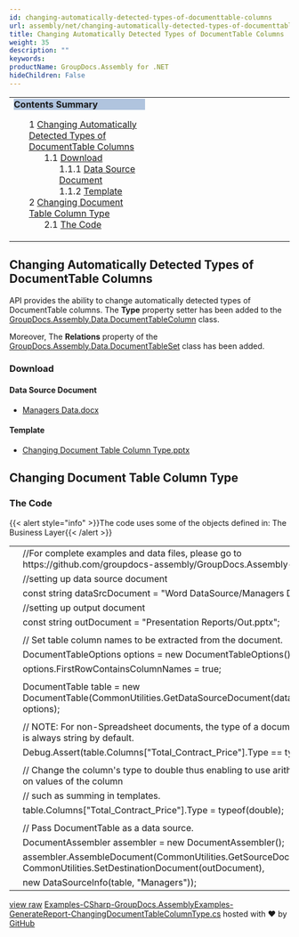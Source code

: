 ```yaml
---
id: changing-automatically-detected-types-of-documenttable-columns
url: assembly/net/changing-automatically-detected-types-of-documenttable-columns
title: Changing Automatically Detected Types of DocumentTable Columns
weight: 35
description: ""
keywords: 
productName: GroupDocs.Assembly for .NET
hideChildren: False
---
```

<table class="sectionMacro" border="0" cellpadding="5" cellspacing="0" width="100%"><tbody><tr><td valign="top" width="50%"><div class="panel" style="border-top-width: 1px; border-right-width: 1px; border-bottom-width: 1px; border-left-width: 1px;"><div class="panelHeader" style="border-bottom-width: 1px; background-color: rgb(176, 196, 222);"><b>Contents Summary</b></div><div class="panelContent"><style type="text/css">div.rbtoc1593026667090 { padding-top: 0px; padding-right: 0px; padding-bottom: 0px; padding-left: 0px; }div.rbtoc1593026667090 ul { list-style-type: none; list-style-image: none; margin-left: 0px; }div.rbtoc1593026667090 li { margin-left: 0px; padding-left: 0px; }</style><div class="toc rbtoc1593026667090"><ul class="toc-indentation"><li><span class="TOCOutline">1</span> <a href="#ChangingAutomaticallyDetectedTypesofDocumentTableColumns-ChangingAutomaticallyDetectedTypesofDocumentTableColumns">Changing Automatically Detected Types of DocumentTable Columns</a><ul class="toc-indentation"><li><span class="TOCOutline">1.1</span> <a href="#ChangingAutomaticallyDetectedTypesofDocumentTableColumns-Download">Download</a><ul class="toc-indentation"><li><span class="TOCOutline">1.1.1</span> <a href="#ChangingAutomaticallyDetectedTypesofDocumentTableColumns-DataSourceDocument">Data Source Document</a></li><li><span class="TOCOutline">1.1.2</span> <a href="#ChangingAutomaticallyDetectedTypesofDocumentTableColumns-Template">Template</a></li></ul></li></ul></li><li><span class="TOCOutline">2</span> <a href="#ChangingAutomaticallyDetectedTypesofDocumentTableColumns-ChangingDocumentTableColumnType">Changing Document Table Column Type</a><ul class="toc-indentation"><li><span class="TOCOutline">2.1</span> <a href="#ChangingAutomaticallyDetectedTypesofDocumentTableColumns-TheCode">The Code</a></li></ul></li></ul></div></div></div></td><td valign="top" width="15%">&nbsp;</td><td valign="top" width="35%">&nbsp;</td></tr></tbody></table>

## Changing Automatically Detected Types of DocumentTable Columns

API provides the ability to change automatically detected types of DocumentTable columns. The **Type** property setter has been added to the [GroupDocs.Assembly.Data.DocumentTableColumn](https://apireference.groupdocs.com/net/assembly/groupdocs.assembly.data/documenttablecolumn) class.

Moreover, The **Relations** property of the [GroupDocs.Assembly.Data.DocumentTableSet](https://apireference.groupdocs.com/net/assembly/groupdocs.assembly.data/documenttableset) class has been added.

### Download

#### Data Source Document

*   [Managers Data.docx](https://github.com/groupdocs-assembly/GroupDocs.Assembly-for-.NET/blob/master/Examples/Data/Data%20Sources/Word%20DataSource/Managers%20Data.docx?raw=true)

#### Template

*   [Changing Document Table Column Type.pptx](https://github.com/groupdocs-assembly/GroupDocs.Assembly-for-.NET/blob/master/Examples/Data/Source/Presentation%20Templates/Changing%20Document%20Table%20Column%20Type.pptx?raw=true)

## Changing Document Table Column Type

### The Code

{{< alert style="info" >}}The code uses some of the objects defined in: The Business Layer{{< /alert >}}

<table class="highlight tab-size js-file-line-container" data-tab-size="8" data-paste-markdown-skip=""><tbody><tr><td id="file-examples-csharp-groupdocs-assemblyexamples-generatereport-changingdocumenttablecolumntype-cs-L1" class="blob-num js-line-number" data-line-number="1"></td><td id="file-examples-csharp-groupdocs-assemblyexamples-generatereport-changingdocumenttablecolumntype-cs-LC1" class="blob-code blob-code-inner js-file-line"><span class="pl-c"><span class="pl-c">//</span>For complete examples and data files, please go to https://github.com/groupdocs-assembly/GroupDocs.Assembly-for-.NET</span></td></tr><tr><td id="file-examples-csharp-groupdocs-assemblyexamples-generatereport-changingdocumenttablecolumntype-cs-L2" class="blob-num js-line-number" data-line-number="2"></td><td id="file-examples-csharp-groupdocs-assemblyexamples-generatereport-changingdocumenttablecolumntype-cs-LC2" class="blob-code blob-code-inner js-file-line"><span class="pl-c"><span class="pl-c">//</span>setting up data source document</span></td></tr><tr><td id="file-examples-csharp-groupdocs-assemblyexamples-generatereport-changingdocumenttablecolumntype-cs-L3" class="blob-num js-line-number" data-line-number="3"></td><td id="file-examples-csharp-groupdocs-assemblyexamples-generatereport-changingdocumenttablecolumntype-cs-LC3" class="blob-code blob-code-inner js-file-line"><span class="pl-k">const</span> <span class="pl-k">string</span> <span class="pl-smi">dataSrcDocument</span> <span class="pl-k">=</span> <span class="pl-s"><span class="pl-pds">"</span>Word DataSource/Managers Data.docx<span class="pl-pds">"</span></span>;</td></tr><tr><td id="file-examples-csharp-groupdocs-assemblyexamples-generatereport-changingdocumenttablecolumntype-cs-L4" class="blob-num js-line-number" data-line-number="4"></td><td id="file-examples-csharp-groupdocs-assemblyexamples-generatereport-changingdocumenttablecolumntype-cs-LC4" class="blob-code blob-code-inner js-file-line"><span class="pl-c"><span class="pl-c">//</span>setting up output document</span></td></tr><tr><td id="file-examples-csharp-groupdocs-assemblyexamples-generatereport-changingdocumenttablecolumntype-cs-L5" class="blob-num js-line-number" data-line-number="5"></td><td id="file-examples-csharp-groupdocs-assemblyexamples-generatereport-changingdocumenttablecolumntype-cs-LC5" class="blob-code blob-code-inner js-file-line"><span class="pl-k">const</span> <span class="pl-k">string</span> <span class="pl-smi">outDocument</span> <span class="pl-k">=</span> <span class="pl-s"><span class="pl-pds">"</span>Presentation Reports/Out.pptx<span class="pl-pds">"</span></span>;</td></tr><tr><td id="file-examples-csharp-groupdocs-assemblyexamples-generatereport-changingdocumenttablecolumntype-cs-L6" class="blob-num js-line-number" data-line-number="6"></td><td id="file-examples-csharp-groupdocs-assemblyexamples-generatereport-changingdocumenttablecolumntype-cs-LC6" class="blob-code blob-code-inner js-file-line"></td></tr><tr><td id="file-examples-csharp-groupdocs-assemblyexamples-generatereport-changingdocumenttablecolumntype-cs-L7" class="blob-num js-line-number" data-line-number="7"></td><td id="file-examples-csharp-groupdocs-assemblyexamples-generatereport-changingdocumenttablecolumntype-cs-LC7" class="blob-code blob-code-inner js-file-line"><span class="pl-c"><span class="pl-c">//</span> Set table column names to be extracted from the document.</span></td></tr><tr><td id="file-examples-csharp-groupdocs-assemblyexamples-generatereport-changingdocumenttablecolumntype-cs-L8" class="blob-num js-line-number" data-line-number="8"></td><td id="file-examples-csharp-groupdocs-assemblyexamples-generatereport-changingdocumenttablecolumntype-cs-LC8" class="blob-code blob-code-inner js-file-line"><span class="pl-en">DocumentTableOptions</span> <span class="pl-smi">options</span> <span class="pl-k">=</span> <span class="pl-k">new</span> <span class="pl-en">DocumentTableOptions</span>();</td></tr><tr><td id="file-examples-csharp-groupdocs-assemblyexamples-generatereport-changingdocumenttablecolumntype-cs-L9" class="blob-num js-line-number" data-line-number="9"></td><td id="file-examples-csharp-groupdocs-assemblyexamples-generatereport-changingdocumenttablecolumntype-cs-LC9" class="blob-code blob-code-inner js-file-line"><span class="pl-smi">options</span>.<span class="pl-smi">FirstRowContainsColumnNames</span> <span class="pl-k">=</span> <span class="pl-c1">true</span>;</td></tr><tr><td id="file-examples-csharp-groupdocs-assemblyexamples-generatereport-changingdocumenttablecolumntype-cs-L10" class="blob-num js-line-number" data-line-number="10"></td><td id="file-examples-csharp-groupdocs-assemblyexamples-generatereport-changingdocumenttablecolumntype-cs-LC10" class="blob-code blob-code-inner js-file-line"></td></tr><tr><td id="file-examples-csharp-groupdocs-assemblyexamples-generatereport-changingdocumenttablecolumntype-cs-L11" class="blob-num js-line-number" data-line-number="11"></td><td id="file-examples-csharp-groupdocs-assemblyexamples-generatereport-changingdocumenttablecolumntype-cs-LC11" class="blob-code blob-code-inner js-file-line"><span class="pl-en">DocumentTable</span> <span class="pl-smi">table</span> <span class="pl-k">=</span> <span class="pl-k">new</span> <span class="pl-en">DocumentTable</span>(<span class="pl-smi">CommonUtilities</span>.<span class="pl-en">GetDataSourceDocument</span>(<span class="pl-smi">dataSrcDocument</span>), <span class="pl-c1">1</span>, <span class="pl-smi">options</span>);</td></tr><tr><td id="file-examples-csharp-groupdocs-assemblyexamples-generatereport-changingdocumenttablecolumntype-cs-L12" class="blob-num js-line-number" data-line-number="12"></td><td id="file-examples-csharp-groupdocs-assemblyexamples-generatereport-changingdocumenttablecolumntype-cs-LC12" class="blob-code blob-code-inner js-file-line"></td></tr><tr><td id="file-examples-csharp-groupdocs-assemblyexamples-generatereport-changingdocumenttablecolumntype-cs-L13" class="blob-num js-line-number" data-line-number="13"></td><td id="file-examples-csharp-groupdocs-assemblyexamples-generatereport-changingdocumenttablecolumntype-cs-LC13" class="blob-code blob-code-inner js-file-line"><span class="pl-c"><span class="pl-c">//</span> NOTE: For non-Spreadsheet documents, the type of a document table column is always string by default.</span></td></tr><tr><td id="file-examples-csharp-groupdocs-assemblyexamples-generatereport-changingdocumenttablecolumntype-cs-L14" class="blob-num js-line-number" data-line-number="14"></td><td id="file-examples-csharp-groupdocs-assemblyexamples-generatereport-changingdocumenttablecolumntype-cs-LC14" class="blob-code blob-code-inner js-file-line"><span class="pl-smi">Debug</span>.<span class="pl-en">Assert</span>(<span class="pl-smi">table</span>.<span class="pl-smi">Columns</span>[<span class="pl-s"><span class="pl-pds">"</span>Total_Contract_Price<span class="pl-pds">"</span></span>].<span class="pl-smi">Type</span> <span class="pl-k">==</span> <span class="pl-k">typeof</span>(<span class="pl-k">string</span>));</td></tr><tr><td id="file-examples-csharp-groupdocs-assemblyexamples-generatereport-changingdocumenttablecolumntype-cs-L15" class="blob-num js-line-number" data-line-number="15"></td><td id="file-examples-csharp-groupdocs-assemblyexamples-generatereport-changingdocumenttablecolumntype-cs-LC15" class="blob-code blob-code-inner js-file-line"></td></tr><tr><td id="file-examples-csharp-groupdocs-assemblyexamples-generatereport-changingdocumenttablecolumntype-cs-L16" class="blob-num js-line-number" data-line-number="16"></td><td id="file-examples-csharp-groupdocs-assemblyexamples-generatereport-changingdocumenttablecolumntype-cs-LC16" class="blob-code blob-code-inner js-file-line"><span class="pl-c"><span class="pl-c">//</span> Change the column's type to double thus enabling to use arithmetic operations on values of the column</span></td></tr><tr><td id="file-examples-csharp-groupdocs-assemblyexamples-generatereport-changingdocumenttablecolumntype-cs-L17" class="blob-num js-line-number" data-line-number="17"></td><td id="file-examples-csharp-groupdocs-assemblyexamples-generatereport-changingdocumenttablecolumntype-cs-LC17" class="blob-code blob-code-inner js-file-line"><span class="pl-c"><span class="pl-c">//</span> such as summing in templates.</span></td></tr><tr><td id="file-examples-csharp-groupdocs-assemblyexamples-generatereport-changingdocumenttablecolumntype-cs-L18" class="blob-num js-line-number" data-line-number="18"></td><td id="file-examples-csharp-groupdocs-assemblyexamples-generatereport-changingdocumenttablecolumntype-cs-LC18" class="blob-code blob-code-inner js-file-line"><span class="pl-smi">table</span>.<span class="pl-smi">Columns</span>[<span class="pl-s"><span class="pl-pds">"</span>Total_Contract_Price<span class="pl-pds">"</span></span>].<span class="pl-smi">Type</span> <span class="pl-k">=</span> <span class="pl-k">typeof</span>(<span class="pl-k">double</span>);</td></tr><tr><td id="file-examples-csharp-groupdocs-assemblyexamples-generatereport-changingdocumenttablecolumntype-cs-L19" class="blob-num js-line-number" data-line-number="19"></td><td id="file-examples-csharp-groupdocs-assemblyexamples-generatereport-changingdocumenttablecolumntype-cs-LC19" class="blob-code blob-code-inner js-file-line"></td></tr><tr><td id="file-examples-csharp-groupdocs-assemblyexamples-generatereport-changingdocumenttablecolumntype-cs-L20" class="blob-num js-line-number" data-line-number="20"></td><td id="file-examples-csharp-groupdocs-assemblyexamples-generatereport-changingdocumenttablecolumntype-cs-LC20" class="blob-code blob-code-inner js-file-line"><span class="pl-c"><span class="pl-c">//</span> Pass DocumentTable as a data source.</span></td></tr><tr><td id="file-examples-csharp-groupdocs-assemblyexamples-generatereport-changingdocumenttablecolumntype-cs-L21" class="blob-num js-line-number" data-line-number="21"></td><td id="file-examples-csharp-groupdocs-assemblyexamples-generatereport-changingdocumenttablecolumntype-cs-LC21" class="blob-code blob-code-inner js-file-line"><span class="pl-en">DocumentAssembler</span> <span class="pl-smi">assembler</span> <span class="pl-k">=</span> <span class="pl-k">new</span> <span class="pl-en">DocumentAssembler</span>();</td></tr><tr><td id="file-examples-csharp-groupdocs-assemblyexamples-generatereport-changingdocumenttablecolumntype-cs-L22" class="blob-num js-line-number" data-line-number="22"></td><td id="file-examples-csharp-groupdocs-assemblyexamples-generatereport-changingdocumenttablecolumntype-cs-LC22" class="blob-code blob-code-inner js-file-line"><span class="pl-smi">assembler</span>.<span class="pl-en">AssembleDocument</span>(<span class="pl-smi">CommonUtilities</span>.<span class="pl-en">GetSourceDocument</span>(<span class="pl-smi">document</span>), <span class="pl-smi">CommonUtilities</span>.<span class="pl-en">SetDestinationDocument</span>(<span class="pl-smi">outDocument</span>),</td></tr><tr><td id="file-examples-csharp-groupdocs-assemblyexamples-generatereport-changingdocumenttablecolumntype-cs-L23" class="blob-num js-line-number" data-line-number="23"></td><td id="file-examples-csharp-groupdocs-assemblyexamples-generatereport-changingdocumenttablecolumntype-cs-LC23" class="blob-code blob-code-inner js-file-line"><span class="pl-k">new</span> <span class="pl-en">DataSourceInfo</span>(<span class="pl-smi">table</span>, <span class="pl-s"><span class="pl-pds">"</span>Managers<span class="pl-pds">"</span></span>));</td></tr></tbody></table>

[view raw](https://gist.github.com/GroupDocsGists/99b0961e79cc8080f9e461ede36f2d8e/raw/57f19cee95c5e342eca09b7e5240c114b8e19531/Examples-CSharp-GroupDocs.AssemblyExamples-GenerateReport-ChangingDocumentTableColumnType.cs) [Examples-CSharp-GroupDocs.AssemblyExamples-GenerateReport-ChangingDocumentTableColumnType.cs](https://gist.github.com/GroupDocsGists/99b0961e79cc8080f9e461ede36f2d8e#file-examples-csharp-groupdocs-assemblyexamples-generatereport-changingdocumenttablecolumntype-cs) hosted with ❤ by [GitHub](https://github.com)
